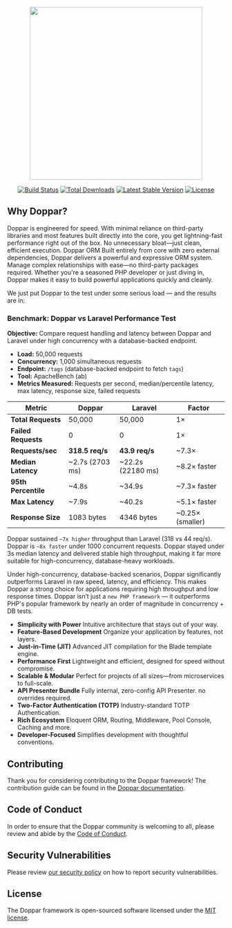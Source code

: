 <p align="center">
    <a href="https://doppar.com" target="_blank">
        <img src="https://raw.githubusercontent.com/doppar/doppar/7138fb0e72cd55256769be6947df3ac48c300700/public/logo.png" width="400">
    </a>
</p>

<p align="center">
<a href="https://github.com/doppar/framework/actions/workflows/tests.yml"><img src="https://github.com/doppar/framework/actions/workflows/tests.yml/badge.svg" alt="Build Status"></a>
<a href="https://packagist.org/packages/doppar/framework"><img src="https://img.shields.io/packagist/dt/doppar/framework" alt="Total Downloads"></a>
<a href="https://packagist.org/packages/doppar/framework"><img src="https://img.shields.io/packagist/v/doppar/framework" alt="Latest Stable Version"></a>
<a href="https://github.com/doppar/framework/blob/main/LICENSE"><img src="https://img.shields.io/github/license/doppar/framework" alt="License"></a>
</p>

## Why Doppar?

Doppar is engineered for speed. With minimal reliance on third-party libraries and most features built directly into the core, you get lightning-fast performance right out of the box. No unnecessary bloat—just clean, efficient execution. Doppar ORM Built entirely from core with zero external dependencies, Doppar delivers a powerful and expressive ORM system. Manage complex relationships with ease—no third-party packages required. Whether you're a seasoned PHP developer or just diving in, Doppar makes it easy to build powerful applications quickly and cleanly.

We just put Doppar to the test under some serious load — and the results are in:

### Benchmark: Doppar vs Laravel Performance Test

**Objective:** Compare request handling and latency between Doppar and Laravel under high concurrency with a database-backed endpoint.

- **Load:** 50,000 requests
- **Concurrency:** 1,000 simultaneous requests
- **Endpoint:** `/tags` (database-backed endpoint to fetch `tags`)
- **Tool:** ApacheBench (ab)
- **Metrics Measured:** Requests per second, median/percentile latency, max latency, response size, failed requests

| Metric              | **Doppar**       | **Laravel**        | **Factor**        |
| ------------------- | ---------------- | ------------------ | ----------------- |
| **Total Requests**  | 50,000           | 50,000             | 1×                |
| **Failed Requests** | 0                | 0                  | 1×                |
| **Requests/sec**    | **318.5 req/s**  | **43.9 req/s**     | \~7.3×            |
| **Median Latency**  | \~2.7s (2703 ms) | \~22.2s (22180 ms) | \~8.2× faster     |
| **95th Percentile** | \~4.8s           | \~34.9s            | \~7.3× faster     |
| **Max Latency**     | \~7.9s           | \~40.2s            | \~5.1× faster     |
| **Response Size**   | 1083 bytes       | 4346 bytes         | \~0.25× (smaller) |

Doppar sustained `~7x higher` throughput than Laravel (318 vs 44 req/s). Doppar is `~8x faster` under 1000 concurrent requests. Doppar stayed under 3s median latency and delivered stable high throughput, making it far more suitable for high-concurrency, database-heavy workloads.

Under high-concurrency, database-backed scenarios, Doppar significantly outperforms Laravel in raw speed, latency, and efficiency. This makes Doppar a strong choice for applications requiring high throughput and low response times. Doppar isn’t just a `new PHP framework` — it outperforms PHP's popular framework by nearly an order of magnitude in concurrency + DB tests.

- **Simplicity with Power** Intuitive architecture that stays out of your way.
- **Feature-Based Development** Organize your application by features, not layers.
- **Just-in-Time (JIT)** Advanced JIT compilation for the Blade template engine.
- **Performance First** Lightweight and efficient, designed for speed without compromise.
- **Scalable & Modular** Perfect for projects of all sizes—from microservices to full-scale.
- **API Presenter Bundle** Fully internal, zero-config API Presenter. no overrides required.
- **Two-Factor Authentication (TOTP)** Industry-standard TOTP Authentication.
- **Rich Ecosystem** Eloquent ORM, Routing, Middleware, Pool Console, Caching and more.
- **Developer-Focused** Simplifies development with thoughtful conventions.

## Contributing

Thank you for considering contributing to the Doppar framework! The contribution guide can be found in the [Doppar documentation](https://doppar.com/versions/3.x/contributions.html).

## Code of Conduct

In order to ensure that the Doppar community is welcoming to all, please review and abide by the [Code of Conduct](https://doppar.com/versions/3.x/contributions.html#code-of-conduct).

## Security Vulnerabilities

Please review [our security policy](https://github.com/doppar/framework/security/policy) on how to report security vulnerabilities.

## License

The Doppar framework is open-sourced software licensed under the [MIT license](LICENSE.md).
